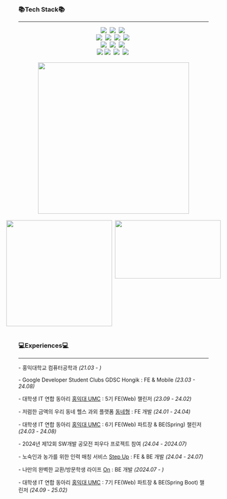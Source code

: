 <!--
chaechaen/chaechaen is a ✨ special ✨ repository because its README.md (this file) appears on your GitHub profile.
Here are some ideas to get you started:
- 🔭 I’m currently working on ...
- 🌱 I’m currently learning ...
- 👯 I’m looking to collaborate on ...
- 🤔 I’m looking for help with ...
- 💬 Ask me about ...
- 📫 How to reach me: ...
- 😄 Pronouns: ...
- ⚡ Fun fact: ...
-->

### 📚Tech Stack📚
---

<div align="center">
  <img src="https://img.shields.io/badge/Spring-6DB33F?style=flat-square&logo=Spring&logoColor=white">&nbsp
  <img src="https://img.shields.io/badge/springboot-6DB33F?style=flat-square&logo=springboot&logoColor=white">&nbsp
  <img src="https://img.shields.io/badge/java-007396?style=flat-square&logo=OpenJDK&logoColor=white">&nbsp
</div>
<div align="center">
  <img src="https://img.shields.io/badge/react-20232a.svg?style=flat-square&logo=react&logoColor=61DAFB" />&nbsp
  <img src="https://img.shields.io/badge/javascript-F7DF1E.svg?style=flat-square&logo=javascript&logoColor=20232a" />&nbsp
  <img src="https://img.shields.io/badge/html5-E34F26.svg?style=flat-square&logo=html5&logoColor=white" />&nbsp
  <img src="https://img.shields.io/badge/css3-1572B6.svg?style=flat-square&logo=css3&logoColor=white" />&nbsp
</div>
<div align="center">
  <img src="https://img.shields.io/badge/MySQL-4479A1?style=flat-square&logo=MySQL&logoColor=white">&nbsp
  <img src="https://img.shields.io/badge/c++-00599C?style=flat-square&logo=c%2B%2B&logoColor=white">&nbsp
  <img src="https://img.shields.io/badge/python-3670A0?style=flat-square&logo=python&logoColor=ffdd54" />&nbsp
</div>
<div align="center">
  <img src="https://img.shields.io/badge/IntelliJ-000000?style=flat-square&logo=IntelliJ%20IDEA&logoColor=white">
  <img src="https://img.shields.io/badge/Visual%20Studio%20Code-007ACC?style=flat-square&logo=VisualStudioCode&logoColor=white" />&nbsp
  <img src="https://img.shields.io/badge/git-F05033.svg?style=flat-square&logo=git&logoColor=white" />&nbsp
  <img src="https://img.shields.io/badge/github-181717.svg?style=flat-square&logo=github&logoColor=white" />&nbsp
</div>
<br>

<div align="center">
  <img src="https://github-readme-stats.vercel.app/api?username=chaechaen&show_icons=true&theme=radical&width=450" width="400"/>
  <br><br>
  <div style="display: flex; justify-content: center;">
    <img src="https://github-readme-stats.vercel.app/api/top-langs/?username=chaechaen&layout=compact" width="280" />&nbsp;&nbsp;
    <a href="https://solved.ac/celee02">
      <img src="http://mazassumnida.wtf/api/v2/generate_badge?boj=celee02" width="280" height="154" />
    </a>
  </div>
</div>

</br>

### 💻Experiences💻
---
<div>
  
<span>- 홍익대학교 컴퓨터공학과 *(21.03 - )*</span>

<span>- Google Developer Student Clubs GDSC Hongik : FE & Mobile *(23.03 - 24.08)*</span>

<span>- 대학생 IT 연합 동아리 [홍익대 UMC](https://github.com/HIUMC) : 5기 FE(Web) 챌린저 *(23.09 - 24.02)*</span>

<span>- 저렴한 금액의 우리 동네 헬스 과외 플랫폼 [동네형](https://github.com/fitness-bro) : FE 개발 *(24.01 - 24.04)*</span>

<span>- 대학생 IT 연합 동아리 [홍익대 UMC](https://github.com/HIUMC) : 6기 FE(Web) 파트장 & BE(Spring) 챌린저 *(24.03 - 24.08)*</span>

<span>- 2024년 제12회 SW개발 공모전 피우다 프로젝트 참여 *(24.04 - 2024.07)*</span>

<span>- 노숙인과 농가를 위한 인력 매칭 서비스 [Step Up](https://github.com/ICT-project-stepup) :  FE & BE 개발 *(24.04 - 24.07)*</span>

<span>- 나만의 완벽한 교환/방문학생 라이프 [On](https://github.com/UMC-ON) : BE 개발 *(2024.07 - )*</span>

<span>- 대학생 IT 연합 동아리 [홍익대 UMC](https://github.com/HIUMC) : 7기 FE(Web) 파트장 & BE(Spring Boot) 챌린저 *(24.09 - 25.02)*</span>
</div>

